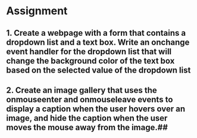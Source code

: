 # Assignment

## 1. Create a webpage with a form that contains a dropdown list and a text box. Write an onchange event handler for the dropdown list that will change the background color of the text box based on the selected value of the dropdown list


## 2. Create an image gallery that uses the onmouseenter and onmouseleave events to display a caption when the user hovers over an image, and hide the caption when the user moves the mouse away from the image.##
